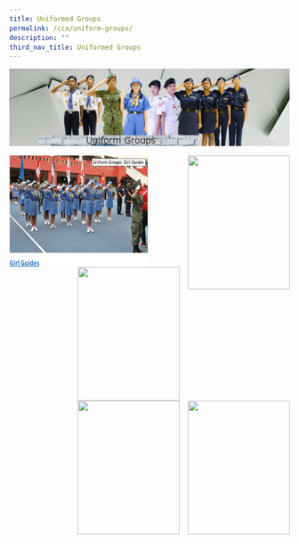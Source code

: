 ```yaml
---
title: Uniformed Groups
permalink: /cca/uniform-groups/
description: ""
third_nav_title: Uniformed Groups
---
```

![](/images/CCA/Banner_UG-v3.png)


<p><a href="https://staging.d33coz43hxnqna.amplifyapp.com/cca/uniform-groups/girl-guides/">
<img src="/images/CCA/Girl%20Guides.png" style="width:250px;height:200px;margin-right:15px;" align = "left">
</a></p>

<p><a href="link">
<img src="image" style="width:183px;height:240px;margin-left:15px;" align = "right">
</a></p>

<p><a href="link">
<img src="image" style="width:183px;height:240px;margin-left:15px;" align = "right">
</a></p>


<p><a href="link">
<img src="image" style="width:183px;height:240px;margin-left:15px;" align = "right">
</a></p>


<p><a href="link">
<img src="image" style="width:183px;height:240px;margin-left:15px;" align = "right">
</a></p>